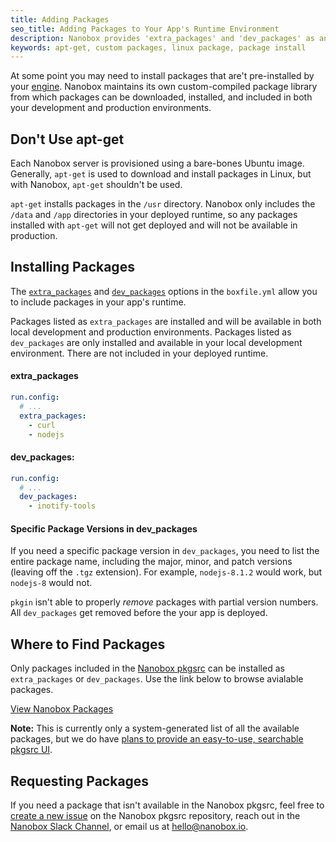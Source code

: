```yaml
---
title: Adding Packages
seo_title: Adding Packages to Your App's Runtime Environment
description: Nanobox provides 'extra_packages' and 'dev_packages' as an alternative to 'apt-get' for installing packages in your app's runtime.
keywords: apt-get, custom packages, linux package, package install
---
```


At some point you may need to install packages that are't pre-installed by your [engine](/engines/). Nanobox maintains its own custom-compiled package library from which packages can be downloaded, installed, and included in both your development and production environments.

## Don't Use apt-get
Each Nanobox server is provisioned using a bare-bones Ubuntu image. Generally, `apt-get` is used to download and install packages in Linux, but with Nanobox, `apt-get` shouldn't be used.

`apt-get` installs packages in the `/usr` directory. Nanobox only includes the `/data` and `/app` directories in your deployed runtime, so any packages installed with `apt-get` will not get deployed and will not be available in production.

## Installing Packages
The [`extra_packages`](/boxfile/run-config/#extra-packages) and [`dev_packages`](/boxfile/run-config/#dev-packages) options in the `boxfile.yml` allow you to include packages in your app's runtime.

Packages listed as `extra_packages` are installed and will be available in both local development and production environments. Packages listed as `dev_packages` are only installed and available in your local development environment. There are not included in your deployed runtime.

#### extra_packages
```yaml
run.config:
  # ...
  extra_packages:
    - curl
    - nodejs
```

#### dev_packages:
```yaml
run.config:
  # ...
  dev_packages:
    - inotify-tools
```

#### Specific Package Versions in dev_packages
If you need a specific package version in `dev_packages`, you need to list the entire package name, including the major, minor, and patch versions (leaving off the `.tgz` extension). For example, `nodejs-8.1.2` would work, but `nodejs-8` would not.

`pkgin` isn't able to properly _remove_ packages with partial version numbers. All `dev_packages` get removed before the your app is deployed.

## Where to Find Packages
Only packages included in the [Nanobox pkgsrc](http://pkgsrc.nanobox.io/nanobox/base/Linux/) can be installed as `extra_packages` or `dev_packages`. Use the link below to browse avialable packages.

<div class="btn">
  <a href="http://pkgsrc.nanobox.io/nanobox/base/Linux/" target="\_blank">View Nanobox Packages</a>
</div>

**Note:** This is currently only a system-generated list of all the available packages, but we do have <a href="https://trello.com/c/psTicIdk/73-searchable-pkgsrc" target="\_blank">plans to provide an easy-to-use, searchable pkgsrc UI</a>.

## Requesting Packages
If you need a package that isn't available in the Nanobox pkgsrc, feel free to [create a new issue](https://github.com/nanobox-io/nanobox-pkgsrc-base/issues) on the Nanobox pkgsrc repository, reach out in the [Nanobox Slack Channel](https://nanoboxio.slack.com), or email us at [hello@nanobox.io](mailto:hellow@nanobox.io).
